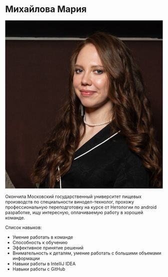 # Михайлова Мария

![](img\KHA_5683-min.jpg)

Окончила Московский государственный университет пищевых производств по специальности винодел-технолог,
прохожу профессиональную переподготовку на курсе от Нетологии по android разработке,
ищу интересную, оплачиваемую работу в хорошей команде.

Список навыков:
* Умение работать в команде
* Способность к обучению
* Эффективное принятие решений
* Внимательность к деталям, умение работать с большими объемами информации
* Навыки работы в IntelliJ IDEA
* Навыки работы c GitHub